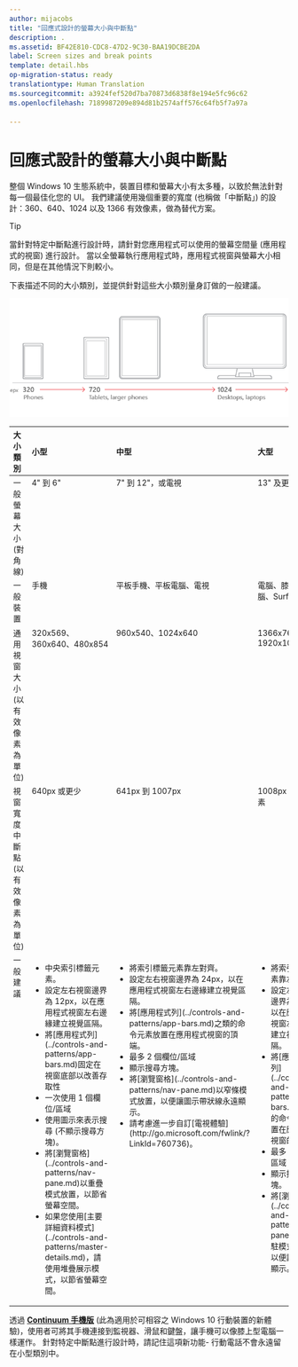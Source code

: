 ```yaml
---
author: mijacobs
title: "回應式設計的螢幕大小與中斷點"
description: .
ms.assetid: BF42E810-CDC8-47D2-9C30-BAA19DCBE2DA
label: Screen sizes and break points
template: detail.hbs
op-migration-status: ready
translationtype: Human Translation
ms.sourcegitcommit: a3924fef520d7ba70873d6838f8e194e5fc96c62
ms.openlocfilehash: 7189987209e894d81b2574aff576c64fb5f7a97a

---
```


#  <a name="screen-sizes-and-break-points-for-responsive-design"></a>回應式設計的螢幕大小與中斷點

<link rel="stylesheet" href="https://az835927.vo.msecnd.net/sites/uwp/Resources/css/custom.css">

整個 Windows 10 生態系統中，裝置目標和螢幕大小有太多種，以致於無法針對每一個最佳化您的 UI。 我們建議使用幾個重要的寬度 (也稱做「中斷點」) 的設計：360、640、1024 以及 1366 有效像素，做為替代方案。

> [!TIP]
> 當針對特定中斷點進行設計時，請針對您應用程式可以使用的螢幕空間量 (應用程式的視窗) 進行設計。 當以全螢幕執行應用程式時，應用程式視窗與螢幕大小相同，但是在其他情況下則較小。
 

下表描述不同的大小類別，並提供針對這些大小類別量身訂做的一般建議。

![回應式設計中斷點](images/rsp-design/rspd-breakpoints.png)

<table>
<colgroup>
<col width="25%" />
<col width="25%" />
<col width="25%" />
<col width="25%" />
</colgroup>
<thead>
<tr class="header">
<th align="left">大小類別</th>
<th align="left">小型</th>
<th align="left">中型</th>
<th align="left">大型</th>
</tr>
</thead>
<tbody>
<tr class="odd">
<td style="vertical-align:top;">一般螢幕大小 (對角線)</td>
<td style="vertical-align:top;">4&quot; 到 6&quot;</td>
<td style="vertical-align:top;">7&quot; 到 12&quot;，或電視</td>
<td style="vertical-align:top;">13&quot; 及更大</td>
</tr>
<tr class="even">
<td style="vertical-align:top;">一般裝置</td>
<td style="vertical-align:top;">手機</td>
<td style="vertical-align:top;">平板手機、平板電腦、電視</td>
<td style="vertical-align:top;">電腦、膝上型電腦、Surface Hub</td>
</tr>
<tr class="odd">
<td style="vertical-align:top;">通用視窗大小 (以有效像素為單位)</td>
<td style="vertical-align:top;">320x569、360x640、480x854</td>
<td style="vertical-align:top;">960x540、1024x640</td>
<td style="vertical-align:top;">1366x768、1920x1080</td>
</tr>
<tr class="even">
<td style="vertical-align:top;">視窗寬度中斷點 (以有效像素為單位)</td>
<td style="vertical-align:top;">640px 或更少</td>
<td style="vertical-align:top;">641px 到 1007px</td>
<td style="vertical-align:top;">1008px 或更大像素</td>
</tr>
<tr class="odd">
<td style="vertical-align:top;">一般建議</td>
<td style="vertical-align:top;"><ul>
<li>中央索引標籤元素。</li>
<li>設定左右視窗邊界為 12px，以在應用程式視窗左右邊緣建立視覺區隔。</li>
<li>將[應用程式列](../controls-and-patterns/app-bars.md)固定在視窗底部以改善存取性</li>
<li>一次使用 1 個欄位/區域</li>
<li>使用圖示來表示搜尋 (不顯示搜尋方塊)。</li>
<li>將[瀏覽窗格](../controls-and-patterns/nav-pane.md)以重疊模式放置，以節省螢幕空間。</li>
<li>如果您使用[主要詳細資料模式](../controls-and-patterns/master-details.md)，請使用堆疊展示模式，以節省螢幕空間。</li>
</ul></td>
<td style="vertical-align:top;"><ul>
<li>將索引標籤元素靠左對齊。</li>
<li>設定左右視窗邊界為 24px，以在應用程式視窗左右邊緣建立視覺區隔。</li>
<li>將[應用程式列](../controls-and-patterns/app-bars.md)之類的命令元素放置在應用程式視窗的頂端。</li>
<li>最多 2 個欄位/區域</li>
<li>顯示搜尋方塊。</li>
<li>將[瀏覽窗格](../controls-and-patterns/nav-pane.md)以窄條模式放置，以便讓圖示帶狀線永遠顯示。</li>
<li>請考慮進一步自訂[電視體驗](http://go.microsoft.com/fwlink/?LinkId=760736)。</li>
</ul></td>
<td style="vertical-align:top;"><ul>
<li>將索引標籤元素靠左對齊。</li>
<li>設定左右視窗邊界為 24px，以在應用程式視窗左右邊緣建立視覺區隔。</li>
<li>將[應用程式列](../controls-and-patterns/app-bars.md)之類的命令元素放置在應用程式視窗的頂端。</li>
<li>最多 3 個欄位/區域</li>
<li>顯示搜尋方塊。</li>
<li>將[瀏覽窗格](../controls-and-patterns/nav-pane.md)以停駐模式放置，以便讓它永遠顯示。</li>
</ul></td>
</tr>
</tbody>
</table>

透過 [**Continuum 手機版**](http://go.microsoft.com/fwlink/p/?LinkID=699431) (此為適用於可相容之 Windows 10 行動裝置的新體驗)，使用者可將其手機連接到監視器、滑鼠和鍵盤，讓手機可以像膝上型電腦一樣運作。 針對特定中斷點進行設計時，請記住這項新功能- 行動電話不會永遠留在小型類別中。
 



<!--HONumber=Dec16_HO2-->


